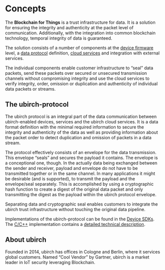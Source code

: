 # Concepts

The **Blockchain for Things** is a trust infrastructure for data. It is a solution for ensuring the  integrity 
and authenticity at the packet level of communication. Additionally, with the integration into common blockchain 
technology, temporal integrity of data is guaranteed.

The solution consists of a number of components at the [device firmware](sdk) level, a 
[data protocol](#the-ubirch-protocol) definition, [cloud services](cloud-services) and 
integration with external services. 

The individual components enable customer infrastructure to “seal” data packets, send these packets over secured or 
unsecured transmission channels without compromising integrity and use the cloud services to verify integrity, order, 
omission or duplication and authenticity of individual data packets or streams.

## The ubirch-protocol

The ubirch protocol is an integral part of the data communication between ubirch-enabled devices, services and the ubirch 
cloud services. It is a data format definition with the minimal required information to secure the integrity and 
authenticity of the data as well as providing information about the packet order to detect duplication and omission of 
packets in a data stream.

The protocol effectively consists of an envelope for the data transmission. This envelope “seals” and secures the payload 
it contains. The envelope is a conceptional one, though. In the actually data being exchanged between the sender 
and receiver, payload and envelope do not have to be transmitted together or in the same channel. In many applications 
it might be desirable (and is supported), to transmit the payload and the envelope/seal separately. This is accomplished 
by using a cryptographic hash function to create a digest of the original data packet and only transmitting the digest as 
the payload within the ubirch protocol envelope.
 
Separating data and cryptographic seal enables customers to integrate the ubirch trust infrastructure without touching 
the original data pipeline.

Implementations of the ubirch-protocol can be found in the [Device SDKs](sdk). 
The [C/C++](https://github.com/ubirch/ubirch-protocol) implementation contains a [detailed technical description](https://github.com/ubirch/ubirch-protocol/blob/master/README.md#basic-message-format).

## About ubirch

Founded in 2014, ubirch has offices in Cologne and Berlin, where it services global customers. Named “Cool Vendor” by
Gartner, ubirch is a market leader in IoT security leveraging Blockchain.
